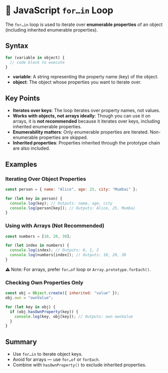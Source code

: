 # 📝 JavaScript `for…in` Loop

The `for…in` loop is used to iterate over **enumerable properties** of an object (including inherited enumerable properties).

## Syntax

```javascript
for (variable in object) {
  // code block to execute
}
```

- **variable**: A string representing the property name (key) of the object.
- **object**: The object whose properties you want to iterate over.

## Key Points

- **Iterates over keys**: The loop iterates over property names, not values.
- **Works with objects, not arrays ideally**: Though you can use it on arrays, it is **not recommended** because it iterates over keys, including inherited enumerable properties.
- **Enumerability matters**: Only enumerable properties are iterated. Non-enumerable properties are skipped.
- **Inherited properties**: Properties inherited through the prototype chain are also included.

## Examples

### Iterating Over Object Properties

```javascript
const person = { name: "Alice", age: 25, city: "Mumbai" };

for (let key in person) {
  console.log(key); // Outputs: name, age, city
  console.log(person[key]); // Outputs: Alice, 25, Mumbai
}
```

### Using with Arrays (Not Recommended)

```javascript
const numbers = [10, 20, 30];

for (let index in numbers) {
  console.log(index); // Outputs: 0, 1, 2
  console.log(numbers[index]); // Outputs: 10, 20, 30
}
```

⚠️ Note: For arrays, prefer `for…of` loop or `Array.prototype.forEach()`.

### Checking Own Properties Only

```javascript
const obj = Object.create({ inherited: "value" });
obj.own = "ownValue";

for (let key in obj) {
  if (obj.hasOwnProperty(key)) {
    console.log(key, obj[key]); // Outputs: own ownValue
  }
}
```

## Summary

- Use `for…in` to iterate object keys.
- Avoid for arrays — use `for…of` or `forEach`.
- Combine with `hasOwnProperty()` to exclude inherited properties.
